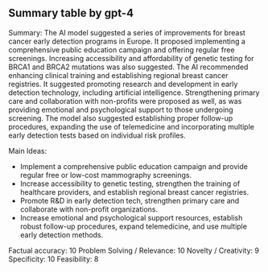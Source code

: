## Summary table by gpt-4
Summary: 
The AI model suggested a series of improvements for breast cancer early detection programs in Europe. It proposed implementing a comprehensive public education campaign and offering regular free screenings. Increasing accessibility and affordability of genetic testing for BRCA1 and BRCA2 mutations was also suggested. The AI recommended enhancing clinical training and establishing regional breast cancer registries. It suggested promoting research and development in early detection technology, including artificial intelligence. Strengthening primary care and collaboration with non-profits were proposed as well, as was providing emotional and psychological support to those undergoing screening. The model also suggested establishing proper follow-up procedures, expanding the use of telemedicine and incorporating multiple early detection tests based on individual risk profiles.

Main Ideas: 
- Implement a comprehensive public education campaign and provide regular free or low-cost mammography screenings.
- Increase accessibility to genetic testing, strengthen the training of healthcare providers, and establish regional breast cancer registries.
- Promote R&D in early detection tech, strengthen primary care and collaborate with non-profit organizations.
- Increase emotional and psychological support resources, establish robust follow-up procedures, expand telemedicine, and use multiple early detection methods.

Factual accuracy: 10
Problem Solving / Relevance: 10
Novelty / Creativity: 9
Specificity: 10
Feasibility: 8